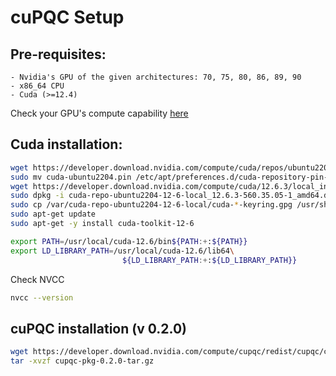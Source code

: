 # cuPQC Setup

## Pre-requisites:
```
- Nvidia's GPU of the given architectures: 70, 75, 80, 86, 89, 90 
- x86_64 CPU
- Cuda (>=12.4)
```
Check your GPU's compute capability [here](https://developer.nvidia.com/cuda-gpus)

## Cuda installation:
```sh
wget https://developer.download.nvidia.com/compute/cuda/repos/ubuntu2204/x86_64/cuda-ubuntu2204.pin
sudo mv cuda-ubuntu2204.pin /etc/apt/preferences.d/cuda-repository-pin-600
wget https://developer.download.nvidia.com/compute/cuda/12.6.3/local_installers/cuda-repo-ubuntu2204-12-6-local_12.6.3-560.35.05-1_amd64.deb
sudo dpkg -i cuda-repo-ubuntu2204-12-6-local_12.6.3-560.35.05-1_amd64.deb
sudo cp /var/cuda-repo-ubuntu2204-12-6-local/cuda-*-keyring.gpg /usr/share/keyrings/
sudo apt-get update
sudo apt-get -y install cuda-toolkit-12-6
```
```sh
export PATH=/usr/local/cuda-12.6/bin${PATH:+:${PATH}}
export LD_LIBRARY_PATH=/usr/local/cuda-12.6/lib64\
                         ${LD_LIBRARY_PATH:+:${LD_LIBRARY_PATH}}
```
Check NVCC
```sh
nvcc --version
```

## cuPQC installation (v 0.2.0)
```sh
wget https://developer.download.nvidia.com/compute/cupqc/redist/cupqc/cupqc-pkg-0.2.0.tar.gz
tar -xvzf cupqc-pkg-0.2.0-tar.gz
```

